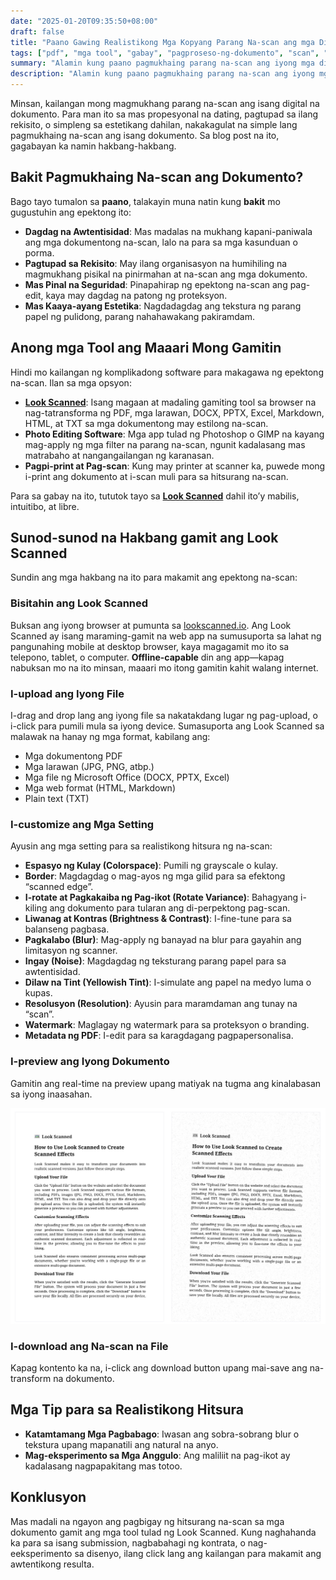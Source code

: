 ```yaml
---
date: "2025-01-20T09:35:50+08:00"
draft: false
title: "Paano Gawing Realistikong Mga Kopyang Parang Na-scan ang mga Digital File (PDF, DOCX, Larawan)"
tags: ["pdf", "mga tool", "gabay", "pagproseso-ng-dokumento", "scan", "paano"]
summary: "Alamin kung paano pagmukhaing parang na-scan ang iyong mga digital na dokumento gamit ang Look Scanned, isang libreng tool sa browser. Saklaw ng gabay na ito ang sunod-sunod na hakbang, mga opsyon sa pag-customize, at mga tip para sa tunay na hitsura."
description: "Alamin kung paano pagmukhaing parang na-scan ang iyong mga digital na dokumento gamit ang Look Scanned, isang libreng tool sa browser. Saklaw ng gabay na ito ang sunod-sunod na hakbang, mga opsyon sa pag-customize, at mga tip para sa tunay na hitsura."
---
```


Minsan, kailangan mong magmukhang parang na-scan ang isang digital na dokumento. Para man ito sa mas propesyonal na dating, pagtupad sa ilang rekisito, o simpleng sa estetikang dahilan, nakakagulat na simple lang pagmukhaing na-scan ang isang dokumento. Sa blog post na ito, gagabayan ka namin hakbang-hakbang.

## Bakit Pagmukhaing Na-scan ang Dokumento?

Bago tayo tumalon sa **paano**, talakayin muna natin kung **bakit** mo gugustuhin ang epektong ito:

- **Dagdag na Awtentisidad**: Mas madalas na mukhang kapani-paniwala ang mga dokumentong na-scan, lalo na para sa mga kasunduan o porma.
- **Pagtupad sa Rekisito**: May ilang organisasyon na humihiling na magmukhang pisikal na pinirmahan at na-scan ang mga dokumento.
- **Mas Pinal na Seguridad**: Pinapahirap ng epektong na-scan ang pag-edit, kaya may dagdag na patong ng proteksyon.
- **Mas Kaaya-ayang Estetika**: Nagdadagdag ang tekstura ng parang papel ng pulidong, parang nahahawakang pakiramdam.

## Anong mga Tool ang Maaari Mong Gamitin

Hindi mo kailangan ng komplikadong software para makagawa ng epektong na-scan. Ilan sa mga opsyon:

- **[Look Scanned](https://lookscanned.io)**: Isang magaan at madaling gamiting tool sa browser na nag-tatransforma ng PDF, mga larawan, DOCX, PPTX, Excel, Markdown, HTML, at TXT sa mga dokumentong may estilong na-scan.
- **Photo Editing Software**: Mga app tulad ng Photoshop o GIMP na kayang mag-apply ng mga filter na parang na-scan, ngunit kadalasang mas matrabaho at nangangailangan ng karanasan.
- **Pagpi-print at Pag-scan**: Kung may printer at scanner ka, puwede mong i-print ang dokumento at i-scan muli para sa hitsurang na-scan.

Para sa gabay na ito, tututok tayo sa **[Look Scanned](https://lookscanned.io)** dahil ito’y mabilis, intuitibo, at libre.

## Sunod-sunod na Hakbang gamit ang Look Scanned

Sundin ang mga hakbang na ito para makamit ang epektong na-scan:

### Bisitahin ang Look Scanned

Buksan ang iyong browser at pumunta sa [lookscanned.io](https://lookscanned.io/scan). Ang Look Scanned ay isang maraming-gamit na web app na sumusuporta sa lahat ng pangunahing mobile at desktop browser, kaya magagamit mo ito sa telepono, tablet, o computer. **Offline-capable** din ang app—kapag nabuksan mo na ito minsan, maaari mo itong gamitin kahit walang internet.

### I-upload ang Iyong File

I-drag and drop lang ang iyong file sa nakatakdang lugar ng pag-upload, o i-click para pumili mula sa iyong device. Sumasuporta ang Look Scanned sa malawak na hanay ng mga format, kabilang ang:

- Mga dokumentong PDF
- Mga larawan (JPG, PNG, atbp.)
- Mga file ng Microsoft Office (DOCX, PPTX, Excel)
- Mga web format (HTML, Markdown)
- Plain text (TXT)

### I-customize ang Mga Setting

Ayusin ang mga setting para sa realistikong hitsura ng na-scan:

- **Espasyo ng Kulay (Colorspace)**: Pumili ng grayscale o kulay.
- **Border**: Magdagdag o mag-ayos ng mga gilid para sa efektong “scanned edge”.
- **I-rotate at Pagkakaiba ng Pag-ikot (Rotate Variance)**: Bahagyang i-kiling ang dokumento para tularan ang di-perpektong pag-scan.
- **Liwanag at Kontras (Brightness & Contrast)**: I-fine-tune para sa balanseng pagbasa.
- **Pagkalabo (Blur)**: Mag-apply ng banayad na blur para gayahin ang limitasyon ng scanner.
- **Ingay (Noise)**: Magdagdag ng teksturang parang papel para sa awtentisidad.
- **Dilaw na Tint (Yellowish Tint)**: I-simulate ang papel na medyo luma o kupas.
- **Resolusyon (Resolution)**: Ayusin para maramdaman ang tunay na “scan”.
- **Watermark**: Maglagay ng watermark para sa proteksyon o branding.
- **Metadata ng PDF**: I-edit para sa karagdagang pagpapersonalisa.

### I-preview ang Iyong Dokumento

Gamitin ang real-time na preview upang matiyak na tugma ang kinalabasan sa iyong inaasahan.

![Look Scanned Real-time na Preview](./look-scanned-preview.webp)

### I-download ang Na-scan na File

Kapag kontento ka na, i-click ang download button upang mai-save ang na-transform na dokumento.

## Mga Tip para sa Realistikong Hitsura

- **Katamtamang Mga Pagbabago**: Iwasan ang sobra-sobrang blur o tekstura upang mapanatili ang natural na anyo.
- **Mag-eksperimento sa Mga Anggulo**: Ang maliliit na pag-ikot ay kadalasang nagpapakitang mas totoo.

## Konklusyon

Mas madali na ngayon ang pagbigay ng hitsurang na-scan sa mga dokumento gamit ang mga tool tulad ng Look Scanned. Kung naghahanda ka para sa isang submission, nagbabahagi ng kontrata, o nag-eeksperimento sa disenyo, ilang click lang ang kailangan para makamit ang awtentikong resulta.
